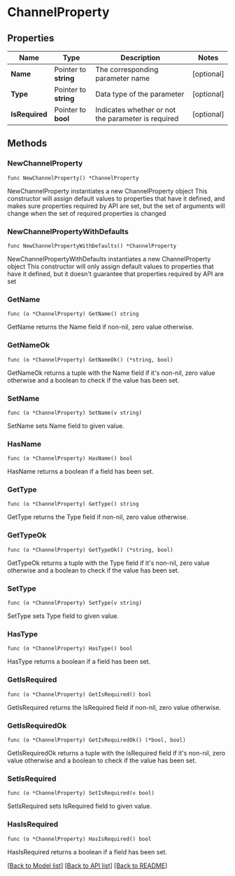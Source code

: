 # ChannelProperty

## Properties

Name | Type | Description | Notes
------------ | ------------- | ------------- | -------------
**Name** | Pointer to **string** | The corresponding parameter name | [optional] 
**Type** | Pointer to **string** | Data type of the parameter | [optional] 
**IsRequired** | Pointer to **bool** | Indicates whether or not the parameter is required | [optional] 

## Methods

### NewChannelProperty

`func NewChannelProperty() *ChannelProperty`

NewChannelProperty instantiates a new ChannelProperty object
This constructor will assign default values to properties that have it defined,
and makes sure properties required by API are set, but the set of arguments
will change when the set of required properties is changed

### NewChannelPropertyWithDefaults

`func NewChannelPropertyWithDefaults() *ChannelProperty`

NewChannelPropertyWithDefaults instantiates a new ChannelProperty object
This constructor will only assign default values to properties that have it defined,
but it doesn't guarantee that properties required by API are set

### GetName

`func (o *ChannelProperty) GetName() string`

GetName returns the Name field if non-nil, zero value otherwise.

### GetNameOk

`func (o *ChannelProperty) GetNameOk() (*string, bool)`

GetNameOk returns a tuple with the Name field if it's non-nil, zero value otherwise
and a boolean to check if the value has been set.

### SetName

`func (o *ChannelProperty) SetName(v string)`

SetName sets Name field to given value.

### HasName

`func (o *ChannelProperty) HasName() bool`

HasName returns a boolean if a field has been set.

### GetType

`func (o *ChannelProperty) GetType() string`

GetType returns the Type field if non-nil, zero value otherwise.

### GetTypeOk

`func (o *ChannelProperty) GetTypeOk() (*string, bool)`

GetTypeOk returns a tuple with the Type field if it's non-nil, zero value otherwise
and a boolean to check if the value has been set.

### SetType

`func (o *ChannelProperty) SetType(v string)`

SetType sets Type field to given value.

### HasType

`func (o *ChannelProperty) HasType() bool`

HasType returns a boolean if a field has been set.

### GetIsRequired

`func (o *ChannelProperty) GetIsRequired() bool`

GetIsRequired returns the IsRequired field if non-nil, zero value otherwise.

### GetIsRequiredOk

`func (o *ChannelProperty) GetIsRequiredOk() (*bool, bool)`

GetIsRequiredOk returns a tuple with the IsRequired field if it's non-nil, zero value otherwise
and a boolean to check if the value has been set.

### SetIsRequired

`func (o *ChannelProperty) SetIsRequired(v bool)`

SetIsRequired sets IsRequired field to given value.

### HasIsRequired

`func (o *ChannelProperty) HasIsRequired() bool`

HasIsRequired returns a boolean if a field has been set.


[[Back to Model list]](../README.md#documentation-for-models) [[Back to API list]](../README.md#documentation-for-api-endpoints) [[Back to README]](../README.md)



